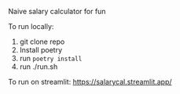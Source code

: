 Naive salary calculator for fun

To run locally:
1. git clone repo
2. Install poetry
3. run `poetry install`
4. run ./run.sh

To run on streamlit:
https://salarycal.streamlit.app/
